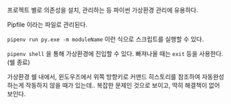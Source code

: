 
프로젝트 별로 의존성을 설치, 관리하는 등
파이썬 가상환경 관리에 유용하다.

Pipfile 이라는 파일로 관리된다.

`pipenv run py.exe -m moduleName`
이런 식으로 스크립트를 실행할 수 있다.

`pipenv shell` 을 통해 가상환경에 진입할 수 있다.
빠져나올 때는 `exit` 등을 사용한다.(쉘 종료)

가상환경 쉘 내에서,
윈도우즈에서 위쪽 방향키로 커맨드 히스토리를 참조하여 자동완성하는게 작동하지 않을 때가 있는데.. 복잡한 문제인 것으로 보이고, 딱히 해결책이 없어 보인다.

